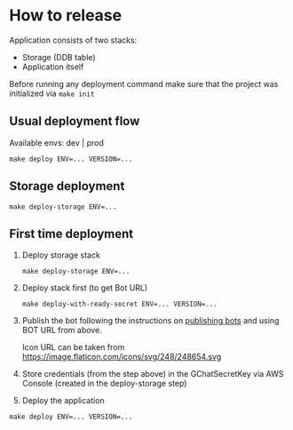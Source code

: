 # How to release

Application consists of two stacks:
- Storage (DDB table)
- Application itself

Before running any deployment command make sure that the project
was initialized via `make init`

## Usual deployment flow

Available envs: dev | prod

```shell script
make deploy ENV=... VERSION=...
```

## Storage deployment

```shell script
make deploy-storage ENV=...
```

## First time deployment

1. Deploy storage stack
    ```shell script
    make deploy-storage ENV=...
    ```
1. Deploy stack first (to get Bot URL)
    ```shell script
    make deploy-with-ready-secret ENV=... VERSION=...
    ```
1. Publish the bot following the instructions on [publishing bots](https://developers.google.com/hangouts/chat/how-tos/bots-publish?authuser=1)
    and using BOT URL from above.

    Icon URL can be taken from https://image.flaticon.com/icons/svg/248/248654.svg
1. Store credentials (from the step above) in the
GChatSecretKey via AWS Console (created in the deploy-storage step)
1. Deploy the application
```shell script
make deploy ENV=... VERSION=...
```